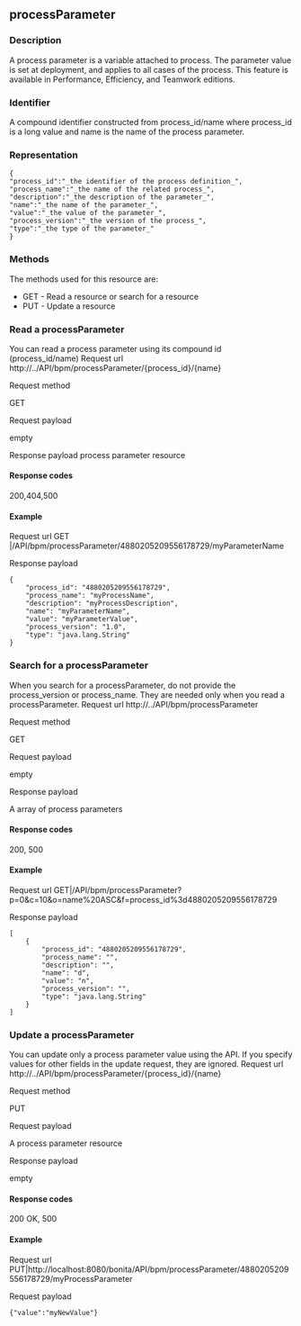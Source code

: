 ## processParameter

### Description

A process parameter is a variable attached to process. The parameter value is set at deployment, and applies to all cases of the process. This feature is available in Performance, Efficiency, and Teamwork editions. 

### Identifier

A compound identifier constructed from process\_id/name where process\_id is a long value and name is the name of the process parameter.

### Representation

    {
    "process_id":"_the identifier of the process definition_",
    "process_name":"_the name of the related process_", 
    "description":"_the description of the parameter_", 
    "name":"_the name of the parameter_", 
    "value":"_the value of the parameter_", 
    "process_version":"_the version of the process_", 
    "type":"_the type of the parameter_" 
    }

### Methods

The methods used for this resource are:

* GET - Read a resource or search for a resource
* PUT - Update a resource

### Read a processParameter

You can read a process parameter using its compound id (process\_id/name) 
Request url
http://../API/bpm/processParameter/{process\_id}/{name}

Request method

GET

Request payload

empty

Response payload
process parameter resource

#### Response codes

200,404,500

#### Example
Request url
GET |/API/bpm/processParameter/4880205209556178729/myParameterName

Response payload

    {
        "process_id": "4880205209556178729",
        "process_name": "myProcessName",
        "description": "myProcessDescription",
        "name": "myParameterName",
        "value": "myParameterValue",
        "process_version": "1.0",
        "type": "java.lang.String"
    }

### Search for a processParameter

When you search for a processParameter, do not provide the process\_version or process\_name. They are needed only when you read a processParameter.
Request url
http://../API/bpm/processParameter

Request method

GET

Request payload

empty

Response payload

A array of process parameters

#### Response codes

200, 500

#### Example
Request url
GET|/API/bpm/processParameter?p=0&c=10&o=name%20ASC&f=process\_id%3d4880205209556178729

Response payload

    [
        {
            "process_id": "4880205209556178729",
            "process_name": "",
            "description": "",
            "name": "d",
            "value": "n",
            "process_version": "",
            "type": "java.lang.String"
        }
    ]

### Update a processParameter

You can update only a process parameter value using the API. If you specify values for other fields in the update request, they are ignored.
Request url
http://../API/bpm/processParameter/{process\_id}/{name}

Request method

PUT

Request payload

A process parameter resource

Response payload

empty

#### Response codes

200 OK, 500

#### Example
Request url
PUT|http://localhost:8080/bonita/API/bpm/processParameter/4880205209556178729/myProcessParameter

Request payload

    {"value":"myNewValue"}